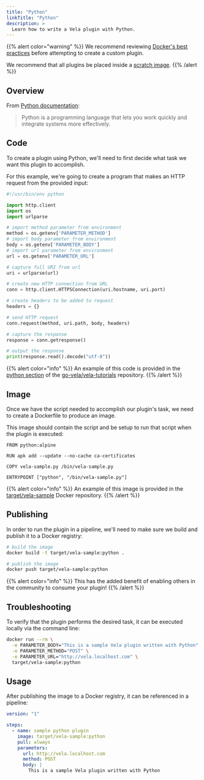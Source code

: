 ```yaml
---
title: "Python"
linkTitle: "Python"
description: >
  Learn how to write a Vela plugin with Python.
---
```


{{% alert color="warning" %}}
We recommend reviewing [Docker's best practices](https://docs.docker.com/develop/develop-images/dockerfile_best-practices/) before attempting to create a custom plugin.

We recommend that all plugins be placed inside a [scratch image](https://hub.docker.com/_/scratch).
{{% /alert %}}

## Overview

From [Python documentation](https://www.python.org/):

> Python is a programming language that lets you work quickly and integrate systems more effectively.

## Code

To create a plugin using Python, we'll need to first decide what task we want this plugin to accomplish.

For this example, we're going to create a program that makes an HTTP request from the provided input:

```python
#!/usr/bin/env python

import http.client
import os
import urlparse

# import method parameter from environment
method = os.getenv['PARAMETER_METHOD']
# import body parameter from environment
body = os.getenv['PARAMETER_BODY']
# import url parameter from environment
url = os.getenv['PARAMETER_URL']

# capture full URI from url
uri = urlparse(url)

# create new HTTP connection from URL
conn = http.client.HTTPSConnection(uri.hostname, uri.port)

# create headers to be added to request
headers = {}

# send HTTP request
conn.request(method, uri.path, body, headers)

# capture the response
response = conn.getresponse()

# output the response
print(response.read().decode("utf-8"))
```

{{% alert color="info" %}}
An example of this code is provided in the [python section](https://github.com/go-vela/vela-tutorials/tree/main/plugins/python) of the [go-vela/vela-tutorials](https://github.com/go-vela/vela-tutorials/tree/main/plugins) repository.
{{% /alert %}}

## Image

Once we have the script needed to accomplish our plugin's task, we need to create a Dockerfile to produce an image.

This image should contain the script and be setup to run that script when the plugin is executed:

```docker
FROM python:alpine

RUN apk add --update --no-cache ca-certificates

COPY vela-sample.py /bin/vela-sample.py

ENTRYPOINT ["python", "/bin/vela-sample.py"]
```

{{% alert color="info" %}}
An example of this image is provided in the [target/vela-sample](https://hub.docker.com/r/target/vela-sample) Docker repository.
{{% /alert %}}

## Publishing

In order to run the plugin in a pipeline, we'll need to make sure we build and publish it to a Docker registry:

```sh
# build the image
docker build -t target/vela-sample:python .

# publish the image
docker push target/vela-sample:python
```

{{% alert color="info" %}}
This has the added benefit of enabling others in the community to consume your plugin!
{{% /alert %}}

## Troubleshooting

To verify that the plugin performs the desired task, it can be executed locally via the command line:

```sh
docker run --rm \
  -e PARAMETER_BODY="This is a sample Vela plugin written with Python" \
  -e PARAMETER_METHOD="POST" \
  -e PARAMETER_URL="http://vela.localhost.com" \
  target/vela-sample:python
```

## Usage

After publishing the image to a Docker registry, it can be referenced in a pipeline:

```yaml
version: "1"

steps:
  - name: sample python plugin
    image: target/vela-sample:python
    pull: always
    parameters:
      url: http://vela.localhost.com
      method: POST
      body: |
        This is a sample Vela plugin written with Python
```
